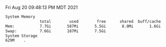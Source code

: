 Fri Aug 20 09:48:13 PM MDT 2021
```bash
System Memory
               total        used        free      shared  buff/cache   available
Mem:           7.7Gi       587Mi       5.5Gi       8.0Mi       1.6Gi       6.7Gi
Swap:          7.6Gi       187Mi       7.5Gi
System Storage
629M	.
```
```bash
